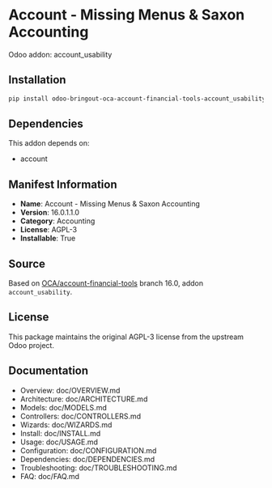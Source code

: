 # Account - Missing Menus & Saxon Accounting

Odoo addon: account_usability

## Installation

```bash
pip install odoo-bringout-oca-account-financial-tools-account_usability
```

## Dependencies

This addon depends on:
- account

## Manifest Information

- **Name**: Account - Missing Menus & Saxon Accounting
- **Version**: 16.0.1.1.0
- **Category**: Accounting
- **License**: AGPL-3
- **Installable**: True

## Source

Based on [OCA/account-financial-tools](https://github.com/OCA/account-financial-tools) branch 16.0, addon `account_usability`.

## License

This package maintains the original AGPL-3 license from the upstream Odoo project.

## Documentation

- Overview: doc/OVERVIEW.md
- Architecture: doc/ARCHITECTURE.md
- Models: doc/MODELS.md
- Controllers: doc/CONTROLLERS.md
- Wizards: doc/WIZARDS.md
- Install: doc/INSTALL.md
- Usage: doc/USAGE.md
- Configuration: doc/CONFIGURATION.md
- Dependencies: doc/DEPENDENCIES.md
- Troubleshooting: doc/TROUBLESHOOTING.md
- FAQ: doc/FAQ.md
